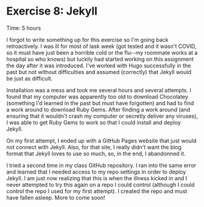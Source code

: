 # Exercise 8: Jekyll
Time: 5 hours

I forgot to write something up for this exercise so I'm going back retroactively. I was ill for most of lask week (got tested and it wasn't COVID, so it must have just been a horrible cold or the flu--my roommate works at a hospital so who knows) but luckily had started working on this assignment the day after it was introduced. I've worked with Hugo successfully in the past but not without difficulties and assumed (correctly) that Jekyll would be just as difficult.

Installation was a mess and took me several hours and several attempts. I found that my computer was apparently too old to download Chocolatey (something I'd learned in the past but must have forgotten) and had to find a work around to download Ruby Gems. After finding a work around (and ensuring that it wouldn't crash my computer or secretly deliver any viruses), I was able to get Ruby Gems to work so that I could install and deploy Jekyll.

On my first attempt, I ended up with a GitHub Pages website that just would not connect with Jekyll. Also, for that site, I really didn't want the blog format that Jekyll loves to use so much, so, in the end, I abandonned it. 

I tried a second time in my class GitHub repository. I ran into the same error and learned that I needed access to my repo settings in order to deploy Jekyll. I am just now realizing that this is when the illness kicked in and I never attempted to try this again on a repo I could control (although I could control the repo I used for my first attempt). I created the repo and must have fallen asleep. More to come soon!